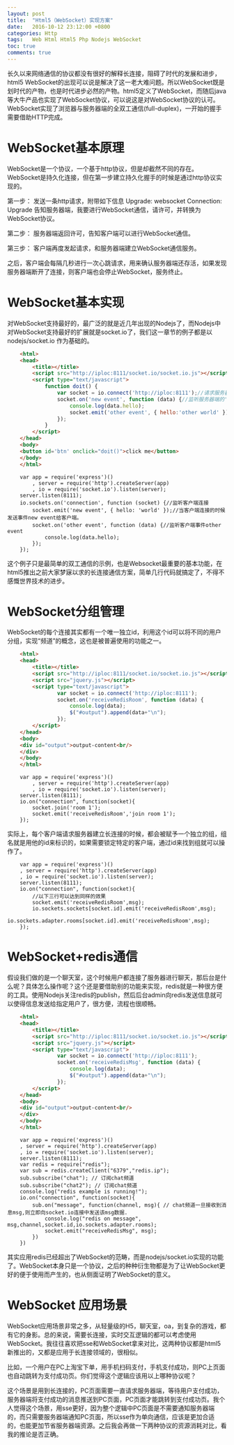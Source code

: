 ```yaml
---
layout: post
title:  "Html5（WebSocket）实现方案"
date:   2016-10-12 23:12:00 +0800
categories: Http
tags:   Web Html Html5 Php Nodejs WebSocket
toc: true
comments: true
---
```


长久以来网络通信的协议都没有很好的解释长连接，阻碍了时代的发展和进步，html5 WebSocket的出现可以说是解决了这一老大难问题。所以WebSocket既是划时代的产物，也是时代进步必然的产物。html5定义了WebSocket，而随后java等大牛产品也实现了WebSocket协议，可以说这是对WebSocket协议的认可。WebSocket实现了浏览器与服务器端的全双工通信(full-duplex)，一开始的握手需要借助HTTP完成。


# WebSocket基本原理 #
WebSocket是一个协议，一个基于http协议，但是却截然不同的存在。WebSocket是持久化连接，但在第一步建立持久化握手的时候是通过http协议实现的。

第一步：
发送一条http请求，附带如下信息
Upgrade: websocket
Connection: Upgrade
告知服务器端，我要进行WebSocket通信，请许可，并转换为WebSocket协议。

第二步：
服务器端返回许可，告知客户端可以进行WebSocket通信。

第三步：
客户端再度发起请求，和服务器端建立WebSocket通信服务。

之后，客户端会每隔几秒进行一次心跳请求，用来确认服务器端还存活，如果发现服务器端断开了连接，则客户端也会停止WebSocket，服务终止。

# WebSocket基本实现 #
对WebSocket支持最好的，最广泛的就是近几年出现的Nodejs了，而Nodejs中对WebSocket支持最好的扩展就是socket.io了，我们这一章节的例子都是以nodejs/socket.io 作为基础的。

``` html
	<html>
	<head>
	    <title></title>
	    <script src="http://iploc:8111/socket.io/socket.io.js"></script>
	    <script type="text/javascript">
	        function doit() {
	            var socket = io.connect('http://iploc:8111');//请求服务器端，建立webSocket连接。
	            socket.on('new event', function (data) {//监听服务器端的'new event'事件。
	                console.log(data.hello);
	                socket.emit('other event', { hello:'other world' });//向服务器端发送'other event'事件。
	            });
	        }
	    </script>
	</head>
	<body>
	<button id='btn' onclick="doit()">click me</button>
	</body>
	</html>
```



``` nodejs
	var app = require('express')()
		, server = require('http').createServer(app)
	    , io = require('socket.io').listen(server);
	server.listen(8111);
	io.sockets.on('connection', function (socket) {//监听客户端连接
		socket.emit('new event', { hello: 'world' });//当客户端连接的时候发送事件new event给客户端。
		socket.on('other event', function (data) {//监听客户端事件other event
			console.log(data.hello);
		});
	});
```

这个例子只是最简单的双工通信的示例，也是Websocket最重要的基本功能，在html5推出之前大家梦寐以求的长连接通信方案，简单几行代码就搞定了，不得不感慨世界技术的进步。


# WebSocket分组管理 #
WebSocket的每个连接其实都有一个唯一独立id，利用这个id可以将不同的用户分组，实现“频道”的概念，这也是被普遍使用的功能之一。


``` html
	<html>
	<head>
	    <title></title>
	    <script src="http://iploc:8111/socket.io/socket.io.js"></script>
	    <script src="jquery.js"></script>
	    <script type="text/javascript">
	            var socket = io.connect('http://iploc:8111');
	            socket.on('receiveRedisRoom', function (data) {
	                console.log(data);
					$("#output").append(data+"\n");
	            });
	    </script>
	</head>
	<body>
	<div id="output">output-content<br/>
	</div>
	</body>
	</html>
```

``` nodejs
	var app = require('express')()
		, server = require('http').createServer(app)
    	, io = require('socket.io').listen(server);
	server.listen(8111);
    io.on("connection", function(socket){
		socket.join('room 1');
		socket.emit('receiveRedisRoom','join room 1');  
    });
```
实际上，每个客户端请求服务器建立长连接的时候，都会被赋予一个独立的组，组名就是用他的id来标识的，如果需要锁定特定的客户端，通过id来找到组就可以操作了。

``` nodejs
	var app = require('express')()
	, server = require('http').createServer(app)
    , io = require('socket.io').listen(server);
	server.listen(8111);
    io.on("connection", function(socket){
		//以下三行可以达到同样的效果
		socket.emit('receiveRedisRoom',msg);  
		io.sockets.sockets[socket.id].emit('receiveRedisRoom',msg);
		io.sockets.adapter.rooms[socket.id].emit('receiveRedisRoom',msg);
    });
```


# WebSocket+redis通信 #
假设我们做的是一个聊天室，这个时候用户都连接了服务器进行聊天，那后台是什么呢？具体怎么操作呢？这个还是要借助别的功能来实现，redis就是一种很方便的工具。使用Nodejs关注redis的publish，然后后台admin向redis发送信息就可以使得信息发送给指定用户了，很方便，流程也很顺畅。


```html
	<html>
	<head>
	    <title></title>
	    <script src="http://iploc:8111/socket.io/socket.io.js"></script>
	    <script src="jquery.js"></script>
	    <script type="text/javascript">
	            var socket = io.connect('http://iploc:8111');
	            socket.on('receiveRedisMsg', function (data) {
	                console.log(data);
					$("#output").append(data+"\n");
	            });
	    </script>
	</head>
	<body>
	<div id="output">output-content<br/>
	</div>
	</body>
	</html>
````

``` nodejs
	var app = require('express')()
	, server = require('http').createServer(app)
    , io = require('socket.io').listen(server);
	server.listen(8111);
    var redis = require("redis");
    var sub = redis.createClient("6379","redis.ip");
    sub.subscribe("chat"); // 订阅chat频道
    sub.subscribe("chat2"); // 订阅chat频道
    console.log("redis example is running!");            
    io.on("connection", function(socket){
        sub.on("message", function(channel, msg){ // chat频道一旦接收到消息msg,则立即向socket.io连接中发送该msg数据.
            console.log("redis on message", msg,channel,socket.id,io.sockets.adapter.rooms);
            socket.emit("receiveRedisMsg", msg);
        })
    })
```

其实应用redis已经超出了WebSocket的范畴，而是nodejs/socket.io实现的功能了。WebSocket本身只是一个协议，之后的种种衍生物都是为了让WebSocket更好的便于使用而产生的，也从侧面证明了WebSocket的意义。


# WebSocket 应用场景 #

WebSocket应用场景非常之多，从轻量级的H5，聊天室，oa，到复杂的游戏，都有它的身影。总的来说，需要长连接，实时交互逻辑的都可以考虑使用WebSocket。我往往喜欢把sse和WebSocket拿来对比，这两种协议都是html5新推出的，又都是应用于长连接领域的，很相似。

比如，一个用户在PC上淘宝下单，用手机扫码支付，手机支付成功，则PC上页面也自动跳转为支付成功页。你们觉得这个逻辑应该用以上哪种协议呢？

这个场景是用到长连接的，PC页面需要一直请求服务器端，等待用户支付成功，服务器端将支付成功的消息推送到PC页面，PC页面才能跳转到支付成功页。我个人觉得这个场景，用sse更好，因为整个逻辑中PC页面是不需要通知服务器端的，而只需要服务器端通知PC页面，所以sse作为单向通信，应该是更加合适的，也能更加节省服务器端资源。之后我会再做一下两种协议的资源消耗对比，看我的推论是否正确。